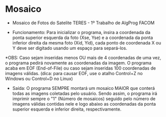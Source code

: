 # Mosaico
- Mosaico de Fotos do Satelite TERES - 1º Trabalho de AlgProg FACOM

- Funcionamento:
Para inicializar o programa, insira a coordenada da ponta superior esquerda da foto (Xse, Yse) e a coordenada da ponta inferior direita da mesma foto (Xid, Yid), cada ponto de coordenada X ou Y deve ser digitado usando um espaço para separá-los.

*OBS: Caso sejam inseridas menos OU mais de 4 coordenadas de uma vez, o programa pedirá novamente as coordenadas da imagem. O programa acaba em EOF (End-of-File) ou caso sejam inseridas 100 coordenadas de imagens válidas. (dica: para causar EOF, use o atalho Control+Z no Windows ou Control+D no Linux)
- Saída:
O programa SEMPRE montará um mosaico MAIOR que conterá todas as imagens coletadas pelo usuário. Sendo assim, o programa irá imprimir sempre o "1" (Número de mosaicos) seguido pelo número de imagens válidas contidas nele e logo abaixo as coordenadas da ponta superior esquerda e inferior direita, respectivamente.
